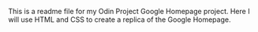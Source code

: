 This is a readme file for my Odin Project Google Homepage project. Here I will use HTML and CSS to create a replica of the Google Homepage.
